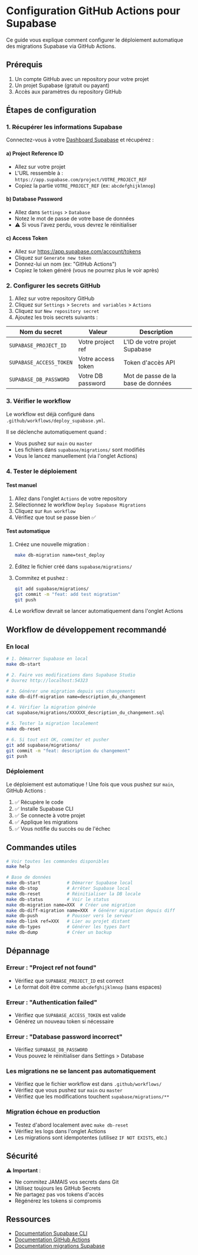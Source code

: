 # Configuration GitHub Actions pour Supabase

Ce guide vous explique comment configurer le déploiement automatique des migrations Supabase via GitHub Actions.

## Prérequis

1. Un compte GitHub avec un repository pour votre projet
2. Un projet Supabase (gratuit ou payant)
3. Accès aux paramètres du repository GitHub

## Étapes de configuration

### 1. Récupérer les informations Supabase

Connectez-vous à votre [Dashboard Supabase](https://app.supabase.com) et récupérez :

#### a) Project Reference ID
- Allez sur votre projet
- L'URL ressemble à : `https://app.supabase.com/project/VOTRE_PROJECT_REF`
- Copiez la partie `VOTRE_PROJECT_REF` (ex: `abcdefghijklmnop`)

#### b) Database Password
- Allez dans `Settings` > `Database`
- Notez le mot de passe de votre base de données
- ⚠️ Si vous l'avez perdu, vous devrez le réinitialiser

#### c) Access Token
- Allez sur https://app.supabase.com/account/tokens
- Cliquez sur `Generate new token`
- Donnez-lui un nom (ex: "GitHub Actions")
- Copiez le token généré (vous ne pourrez plus le voir après)

### 2. Configurer les secrets GitHub

1. Allez sur votre repository GitHub
2. Cliquez sur `Settings` > `Secrets and variables` > `Actions`
3. Cliquez sur `New repository secret`
4. Ajoutez les trois secrets suivants :

| Nom du secret | Valeur | Description |
|--------------|--------|-------------|
| `SUPABASE_PROJECT_ID` | Votre project ref | L'ID de votre projet Supabase |
| `SUPABASE_ACCESS_TOKEN` | Votre access token | Token d'accès API |
| `SUPABASE_DB_PASSWORD` | Votre DB password | Mot de passe de la base de données |

### 3. Vérifier le workflow

Le workflow est déjà configuré dans `.github/workflows/deploy_supabase.yml`.

Il se déclenche automatiquement quand :
- Vous pushez sur `main` ou `master`
- Les fichiers dans `supabase/migrations/` sont modifiés
- Vous le lancez manuellement (via l'onglet Actions)

### 4. Tester le déploiement

#### Test manuel

1. Allez dans l'onglet `Actions` de votre repository
2. Sélectionnez le workflow `Deploy Supabase Migrations`
3. Cliquez sur `Run workflow`
4. Vérifiez que tout se passe bien ✅

#### Test automatique

1. Créez une nouvelle migration :
   ```bash
   make db-migration name=test_deploy
   ```

2. Éditez le fichier créé dans `supabase/migrations/`

3. Commitez et pushez :
   ```bash
   git add supabase/migrations/
   git commit -m "feat: add test migration"
   git push
   ```

4. Le workflow devrait se lancer automatiquement dans l'onglet Actions

## Workflow de développement recommandé

### En local

```bash
# 1. Démarrer Supabase en local
make db-start

# 2. Faire vos modifications dans Supabase Studio
# Ouvrez http://localhost:54323

# 3. Générer une migration depuis vos changements
make db-diff-migration name=description_du_changement

# 4. Vérifier la migration générée
cat supabase/migrations/XXXXXX_description_du_changement.sql

# 5. Tester la migration localement
make db-reset

# 6. Si tout est OK, commiter et pusher
git add supabase/migrations/
git commit -m "feat: description du changement"
git push
```

### Déploiement

Le déploiement est automatique ! Une fois que vous pushez sur `main`, GitHub Actions :
1. ✅ Récupère le code
2. ✅ Installe Supabase CLI
3. ✅ Se connecte à votre projet
4. ✅ Applique les migrations
5. ✅ Vous notifie du succès ou de l'échec

## Commandes utiles

```bash
# Voir toutes les commandes disponibles
make help

# Base de données
make db-start          # Démarrer Supabase local
make db-stop           # Arrêter Supabase local
make db-reset          # Réinitialiser la DB locale
make db-status         # Voir le status
make db-migration name=XXX  # Créer une migration
make db-diff-migration name=XXX  # Générer migration depuis diff
make db-push           # Pousser vers le serveur
make db-link ref=XXX   # Lier au projet distant
make db-types          # Générer les types Dart
make db-dump           # Créer un backup
```

## Dépannage

### Erreur : "Project ref not found"
- Vérifiez que `SUPABASE_PROJECT_ID` est correct
- Le format doit être comme `abcdefghijklmnop` (sans espaces)

### Erreur : "Authentication failed"
- Vérifiez que `SUPABASE_ACCESS_TOKEN` est valide
- Générez un nouveau token si nécessaire

### Erreur : "Database password incorrect"
- Vérifiez `SUPABASE_DB_PASSWORD`
- Vous pouvez le réinitialiser dans Settings > Database

### Les migrations ne se lancent pas automatiquement
- Vérifiez que le fichier workflow est dans `.github/workflows/`
- Vérifiez que vous pushez sur `main` ou `master`
- Vérifiez que les modifications touchent `supabase/migrations/**`

### Migration échoue en production
- Testez d'abord localement avec `make db-reset`
- Vérifiez les logs dans l'onglet Actions
- Les migrations sont idempotentes (utilisez `IF NOT EXISTS`, etc.)

## Sécurité

⚠️ **Important** :
- Ne commitez JAMAIS vos secrets dans Git
- Utilisez toujours les GitHub Secrets
- Ne partagez pas vos tokens d'accès
- Régénérez les tokens si compromis

## Ressources

- [Documentation Supabase CLI](https://supabase.com/docs/guides/cli)
- [Documentation GitHub Actions](https://docs.github.com/en/actions)
- [Documentation migrations Supabase](https://supabase.com/docs/guides/cli/local-development#database-migrations)

